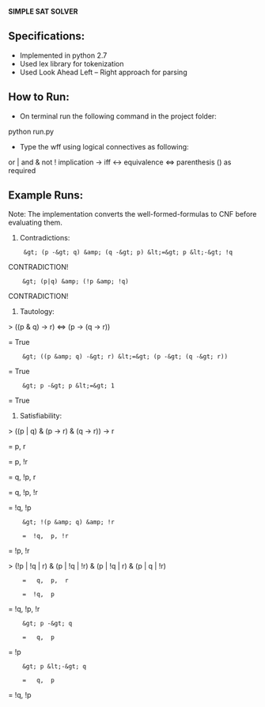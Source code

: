 **SIMPLE SAT SOLVER**

## Specifications:

- Implemented in python 2.7
- Used lex library for tokenization
- Used Look Ahead Left – Right approach for parsing

## How to Run:

- On terminal run the following command in the project folder:

python run.py

- Type the wff using logical connectives as following:

or |
and  &amp;
not  ! 
implication  -&gt; 
iff  &lt;-&gt; 
equivalence &lt;=&gt; 
parenthesis  () as required

## Example Runs:

Note: The implementation converts the well-formed-formulas to CNF before evaluating them.

1. Contradictions:

        &gt; (p -&gt; q) &amp; (q -&gt; p) &lt;=&gt; p &lt;-&gt; !q

 CONTRADICTION!

        &gt; (p|q) &amp; (!p &amp; !q)

 CONTRADICTION!

1. Tautology:

&gt; ((p &amp; q) -&gt; r) &lt;=&gt; (p -&gt; (q -&gt; r))

=  True

        &gt; ((p &amp; q) -&gt; r) &lt;=&gt; (p -&gt; (q -&gt; r))

=  True

        &gt; p -&gt; p &lt;=&gt; 1

=  True

1. Satisfiability:

&gt; ((p | q) &amp; (p -&gt; r) &amp; (q -&gt; r)) -&gt; r

=   p,  r

=   p, !r

=   q, !p,  r

=   q, !p, !r

=  !q, !p

        &gt; !(p &amp; q) &amp; !r

        =  !q,  p, !r

=  !p, !r

&gt; (!p | !q | r) &amp; (p | !q | !r) &amp; (p | !q | r) &amp; (p | q | !r)

        =   q,  p,  r

        =  !q,  p

=  !q, !p, !r

        &gt; p -&gt; q

        =   q,  p

=  !p

        &gt; p &lt;-&gt; q

        =   q,  p

=  !q, !p
